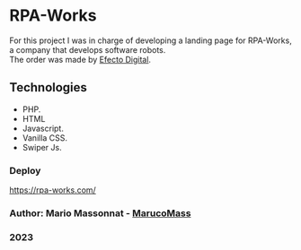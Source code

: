 # RPA-Works
For this project I was in charge of developing a landing page for RPA-Works, a company that develops software robots. <br />
The order was made by [Efecto Digital](https://efectodigital.com.ar/).

## Technologies
- PHP.
- HTML
- Javascript.
- Vanilla CSS.
- Swiper Js.

### Deploy
https://rpa-works.com/

### Author: Mario Massonnat - [MarucoMass](https://github.com/MarucoMass)

### 2023 
